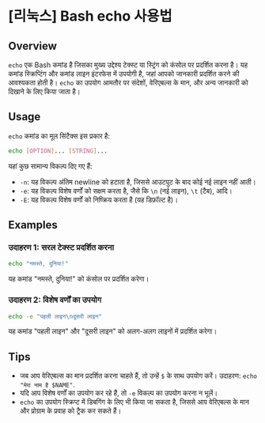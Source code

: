 # [리눅스] Bash echo 사용법

## Overview
`echo` एक Bash कमांड है जिसका मुख्य उद्देश्य टेक्स्ट या स्ट्रिंग को कंसोल पर प्रदर्शित करना है। यह कमांड स्क्रिप्टिंग और कमांड लाइन इंटरफेस में उपयोगी है, जहां आपको जानकारी प्रदर्शित करने की आवश्यकता होती है। `echo` का उपयोग आमतौर पर संदेशों, वेरिएबल्स के मान, और अन्य जानकारी को दिखाने के लिए किया जाता है।

## Usage
`echo` कमांड का मूल सिंटैक्स इस प्रकार है:

```bash
echo [OPTION]... [STRING]...
```

यहां कुछ सामान्य विकल्प दिए गए हैं:

- `-n`: यह विकल्प अंतिम newline को हटाता है, जिससे आउटपुट के बाद कोई नई लाइन नहीं आती।
- `-e`: यह विकल्प विशेष वर्णों को सक्षम करता है, जैसे कि `\n` (नई लाइन), `\t` (टैब), आदि।
- `-E`: यह विकल्प विशेष वर्णों को निष्क्रिय करता है (यह डिफ़ॉल्ट है)।

## Examples
### उदाहरण 1: सरल टेक्स्ट प्रदर्शित करना
```bash
echo "नमस्ते, दुनिया!"
```
यह कमांड "नमस्ते, दुनिया!" को कंसोल पर प्रदर्शित करेगा।

### उदाहरण 2: विशेष वर्णों का उपयोग
```bash
echo -e "पहली लाइन\nदूसरी लाइन"
```
यह कमांड "पहली लाइन" और "दूसरी लाइन" को अलग-अलग लाइनों में प्रदर्शित करेगा।

## Tips
- जब आप वेरिएबल्स का मान प्रदर्शित करना चाहते हैं, तो उन्हें `$` के साथ उपयोग करें। उदाहरण: `echo "मेरा नाम है $NAME"`.
- यदि आप विशेष वर्णों का उपयोग कर रहे हैं, तो `-e` विकल्प का उपयोग करना न भूलें।
- `echo` का उपयोग स्क्रिप्ट में डिबगिंग के लिए भी किया जा सकता है, जिससे आप वेरिएबल्स के मान और प्रोग्राम के प्रवाह को ट्रैक कर सकते हैं।